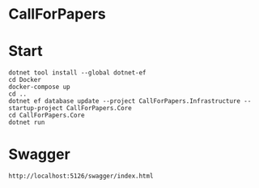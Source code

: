 # CallForPapers

# Start
    dotnet tool install --global dotnet-ef
    cd Docker
    docker-compose up
    cd ..
    dotnet ef database update --project CallForPapers.Infrastructure --startup-project CallForPapers.Core
    cd CallForPapers.Core
    dotnet run

# Swagger 
    http://localhost:5126/swagger/index.html